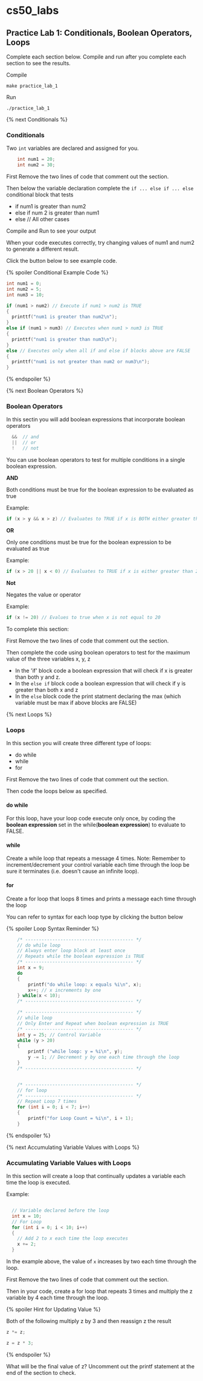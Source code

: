 # cs50_labs
## Practice Lab 1: Conditionals, Boolean Operators, Loops

Complete each section below.
Compile and run after you complete each section to see the results.

Compile
```
make practice_lab_1
```

Run
```
./practice_lab_1
```
{% next Conditionals %}

### Conditionals 

Two `int` variables are declared and assigned for you. 

```c
    int num1 = 20;
    int num2 = 30;
```
First Remove the two lines of code that comment out the section. 

Then below the variable declaration complete the `if ... else if ... else` conditional block that tests 
  - if num1 is greater than num2
  - else if num 2 is greater than num1
  - else // All other cases 
  
Compile and Run to see your output

When your code executes correctly, try changing values of num1 and num2 to generate a different result. 

Click the button below to see example code.

{% spoiler Conditional Example Code %}

```c
int num1 = 0;
int num2 = 5;
int num3 = 10;

if (num1 > num2) // Execute if num1 > num2 is TRUE 
{
  printtf("num1 is greater than num2\n");
}
else if (num1 > num3) // Executes when num1 > num3 is TRUE  
{
  printtf("num1 is greater than num3\n");
}
else // Executes only when all if and else if blocks above are FALSE
{
  printtf("num1 is not greater than num2 or num3\n");
}

```
{% endspoiler %}

{% next Boolean Operators %}

### Boolean Operators

In this sectin you will add boolean expressions that incorporate boolean operators 

```c
  &&  // and
  ||  // or
  !   // not
```

You can use boolean operators to test for multiple conditions in a single boolean expression.

**AND**

Both conditions must be true for the boolean expression to be evaluated as true

Example:
```c
if (x > y && x > z) // Evaluates to TRUE if x is BOTH either greater than y AND greater than z
```

**OR**

Only one conditions must be true for the boolean expression to be evaluated as true

Example: 
```c
if (x > 20 || x < 0) // Evaluates to TRUE if x is either greater than 20 or less than 0
```

**Not**

Negates the value or operator

Example:
```c
if (x != 20) // Evalues to true when x is not equal to 20
```

To complete this section: 

First Remove the two lines of code that comment out the section. 

Then complete the code using boolean operators to test for the maximum value of the three variables x, y, z
  - In the 'if' block code a boolean expression that will check if x is greater than both y and z.
  - In the `else if` block code a boolean expression that will check if y is greater than both x and z
  - In the `else` block code the print statment declaring the max (which variable must be max if above blocks are FALSE)

{% next Loops %}
### Loops

In this section you will create three different type of loops:

  - do while
  - while
  - for

First Remove the two lines of code that comment out the section. 

Then code the loops below as specified.

#### do while
For this loop, have your loop code execute only once, by coding the **boolean expression** set in the while(**boolean expression**)
to evaluate to FALSE.

#### while
Create a while loop that repeats a message 4 times.
Note: Remember to increment/decrement your control variable each time through the loop be sure it terminates (i.e. doesn't cause an infinite loop).

#### for
Create a for loop that loops 8 times and prints a message each time through the loop 

You can refer to syntax for each loop type by clicking the button below  

{% spoiler Loop Syntax Reminder %}

```c
    /* ---------------------------------------- */
    // do while loop
    // Always enter loop block at least once
    // Repeats while the boolean expression is TRUE
    /* ---------------------------------------- */
    int x = 9;
    do
    {
        printf("do while loop: x equals %i\n", x);
        x++; // x increments by one
    } while(x < 10);
    /* ---------------------------------------- */

    /* ---------------------------------------- */
    // while loop
    // Only Enter and Repeat when boolean expression is TRUE
    /* ---------------------------------------- */
    int y = 25; // Control Variable 
    while (y > 20)
    {
        printf ("while loop: y = %i\n", y);
        y -= 1; // Decrement y by one each time through the loop
    }
    /* ---------------------------------------- */


    /* ---------------------------------------- */
    // for loop
    /* ---------------------------------------- */
    // Repeat Loop 7 times
    for (int i = 0; i < 7; i++)
    {
        printf("for Loop Count = %i\n", i + 1);
    }
```

{% endspoiler %}

{% next Accumulating Variable Values with Loops %}
### Accumulating Variable Values with Loops

In this section will create a loop that continually updates a variable each time the loop is executed. 

Example: 

```c

  // Variable declared before the loop
  int x = 10; 
  // For Loop
  for (int i = 0; i < 10; i++)
  {
    // Add 2 to x each time the loop executes
    x += 2;
  }
```
In the example above,  the value of `x` increases by two each time through the loop.

First Remove the two lines of code that comment out the section. 

Then in your code, create a for loop that repeats 3 times and multiply the z variable by 4 each time through the loop. 

{% spoiler Hint for Updating Value %}

Both of the following multiply z by 3 and then reassign z the result

```c
z *= z;

```
```c
z = z * 3;
```

{% endspoiler %}


What will be the final value of z? Uncomment out the printf statement at the end of the section to check. 





